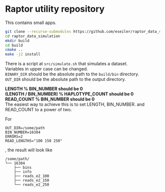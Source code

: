 # Raptor utility repository

This contains small apps.

```bash
git clone --recurse-submodules https://github.com/eseiler/raptor_data_simulation
cd raptor_data_simulation
mkdir build
cd build
cmake ..
make -j2 install
```

There is a script at `src/simulate.sh` that simulates a dataset.<br>
Variables in upper case can be changed.<br>
`BINARY_DIR` should be the absolute path to the `build/bin` directory.<br>
`OUT_DIR` should be the absolute path to the output directory.<br>

**LENGTH % BIN_NUMBER should be 0**<br>
**(LENGTH / BIN_NUMBER) % HAPLOTYPE_COUNT should be 0**<br>
**READ_COUNT % BIN_NUMBER should be 0**<br>
The easiest way to achieve this is to set LENGTH, BIN_NUMBER. and READ_COUNT to a power of two.<br>

For
```
OUT_DIR=/some/path
BIN_NUMBER=16384
ERRORS=2
READ_LENGTHS="100 150 250"
```
, the result will look like
```
/some/path/
└── 16384
    ├── bins
    ├── info
    ├── reads_e2_100
    ├── reads_e2_150
    └── reads_e2_250
```
